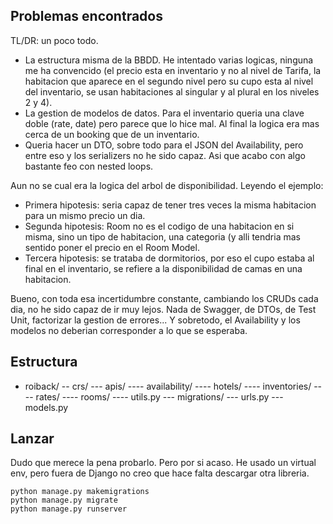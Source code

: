 ## Problemas encontrados
TL/DR: un poco todo.
* La estructura misma de la BBDD. He intentado varias logicas, ninguna me ha convencido (el precio esta en inventario y no al nivel de Tarifa, la habitacion que aparece en el segundo nivel pero su cupo esta al nivel del inventario, se usan habitaciones al singular y al plural en los niveles 2 y 4).
* La gestion de modelos de datos. Para el inventario queria una clave doble (rate, date) pero parece que lo hice mal. Al final la logica era mas cerca de un booking que de un inventario.
* Queria hacer un DTO, sobre todo para el JSON del Availability, pero entre eso y los serializers no he sido capaz. Asi que acabo con algo bastante feo con nested loops.

Aun no se cual era la logica del arbol de disponibilidad. Leyendo el ejemplo:
- Primera hipotesis: seria capaz de tener tres veces la misma habitacion para un mismo precio un dia.
- Segunda hipotesis: Room no es el codigo de una habitacion en si misma, sino un tipo de habitacion, una categoria (y alli tendria mas sentido poner el precio en el Room Model.
- Tercera hipotesis: se trataba de dormitorios, por eso el cupo estaba al final en el inventario, se refiere a la disponibilidad de camas en una habitacion.

Bueno, con toda esa incertidumbre constante, cambiando los CRUDs cada dia, no he sido capaz de ir muy lejos. Nada de Swagger, de DTOs, de Test Unit, factorizar la gestion de errores... Y sobretodo, el Availability y los modelos no deberian corresponder a lo que se esperaba.

## Estructura
- roiback/
-- crs/
--- apis/
---- availability/
---- hotels/
---- inventories/
---- rates/
---- rooms/
---- utils.py
--- migrations/
--- urls.py
--- models.py

## Lanzar
Dudo que merece la pena probarlo.
Pero por si acaso. He usado un virtual env, pero fuera de Django no creo que hace falta descargar otra libreria.
```
python manage.py makemigrations
python manage.py migrate
python manage.py runserver
```
